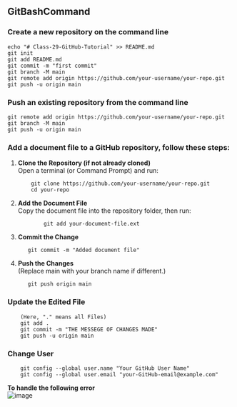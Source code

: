 ## GitBashCommand
### Create a new repository on the command line  
```
echo "# Class-29-GitHub-Tutorial" >> README.md
git init
git add README.md
git commit -m "first commit"
git branch -M main
git remote add origin https://github.com/your-username/your-repo.git 
git push -u origin main

```
### Push an existing repository from the command line  
```
git remote add origin https://github.com/your-username/your-repo.git
git branch -M main
git push -u origin main
```

### Add a document file to a GitHub repository, follow these steps:
1.  **Clone the Repository (if not already cloned)**  
        Open a terminal (or Command Prompt) and run:
      
            git clone https://github.com/your-username/your-repo.git      
            cd your-repo

2.  **Add the Document File**  
           Copy the document file into the repository folder, then run:
    
                git add your-document-file.ext
  
3.  **Commit the Change**
   
           git commit -m "Added document file"

  
4.  **Push the Changes**  
           (Replace main with your branch name if different.)

           git push origin main  

### Update the Edited File
        (Here, "." means all Files)
        git add . 
        git commit -m "THE MESSEGE OF CHANGES MADE" 
        git push -u origin main
        
### Change User
        git config --global user.name "Your GitHub User Name"
        git config --global user.email "your-GitHub-email@example.com"
**To handle the following error**       
![image](https://github.com/user-attachments/assets/2b45ca6a-f31e-40ad-a813-cd6110e30350)



   
   

 
